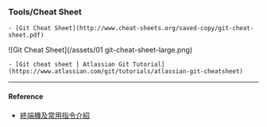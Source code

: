 ### Tools/Cheat Sheet



    - [Git Cheat Sheet](http://www.cheat-sheets.org/saved-copy/git-cheat-sheet.pdf)

![Git Cheat Sheet](/assets/01 git-cheat-sheet-large.png)



    - [Git cheat sheet | Atlassian Git Tutorial](https://www.atlassian.com/git/tutorials/atlassian-git-cheatsheet)

----
#### Reference

- [終端機及常用指令介紹](https://gitbook.tw/chapters/command-line/command-line.html)